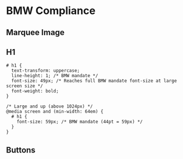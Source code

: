 # BMW Compliance

## Marquee Image

## H1

```
# h1 {
  text-transform: uppercase;
  line-height: 1; /* BMW mandate */
  font-size: 49px; /* Reaches full BMW mandate font-size at large screen size */
  font-weight: bold;
}

/* Large and up (above 1024px) */
@media screen and (min-width: 64em) {
  # h1 {
    font-size: 59px; /* BMW mandate (44pt = 59px) */
  }
}
```

## Buttons

